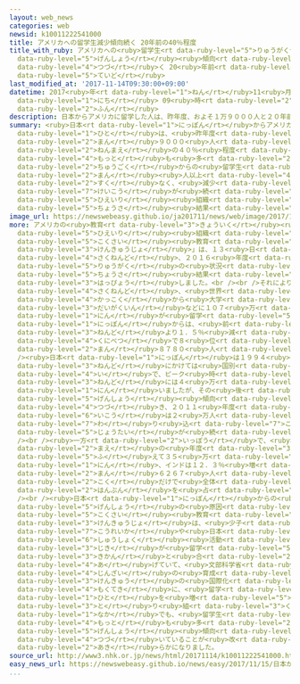```yaml
---
layout: web_news
categories: web
newsid: k10011222541000
title: アメリカへの留学生減少傾向続く 20年前の40％程度
title_with_ruby: アメリカへの<ruby>留学生<rt data-ruby-level="5">りゅうがくせい</rt></ruby><ruby>減少<rt
  data-ruby-level="5">げんしょう</rt></ruby><ruby>傾向<rt data-ruby-level="7">けいこう</rt></ruby><ruby>続<rt
  data-ruby-level="4">つづ</rt></ruby>く 20<ruby>年前<rt data-ruby-level="2">ねんまえ</rt></ruby>の40％<ruby>程度<rt
  data-ruby-level="5">ていど</rt></ruby>
last_modified_at: '2017-11-14T09:30:00+09:00'
datetime: 2017<ruby>年<rt data-ruby-level="1">ねん</rt></ruby>11<ruby>月<rt data-ruby-level="1">がつ</rt></ruby>14<ruby>日<rt
  data-ruby-level="1">にち</rt></ruby> 09<ruby>時<rt data-ruby-level="2">じ</rt></ruby>30<ruby>分<rt
  data-ruby-level="2">ふん</rt></ruby>
description: 日本からアメリカに留学した人は、昨年度、およそ１万９０００人と２０年前の４０％程度で、最も多い中国からの留学生より３３万人以上少なく、減少傾向が続いていることが、アメリカの非営利組織の調査結果でわかりました。
summary: <ruby>日本<rt data-ruby-level="1">にっぽん</rt></ruby>からアメリカに<ruby>留学<rt data-ruby-level="5">りゅうがく</rt></ruby>した<ruby>人<rt
  data-ruby-level="1">ひと</rt></ruby>は、<ruby>昨年度<rt data-ruby-level="4">さくねんど</rt></ruby>、およそ１<ruby>万<rt
  data-ruby-level="2">まん</rt></ruby>９０００<ruby>人<rt data-ruby-level="1">にん</rt></ruby>と２０<ruby>年前<rt
  data-ruby-level="2">ねんまえ</rt></ruby>の４０％<ruby>程度<rt data-ruby-level="5">ていど</rt></ruby>で、<ruby>最<rt
  data-ruby-level="4">もっと</rt></ruby>も<ruby>多<rt data-ruby-level="2">おお</rt></ruby>い<ruby>中国<rt
  data-ruby-level="2">ちゅうごく</rt></ruby>からの<ruby>留学生<rt data-ruby-level="5">りゅうがくせい</rt></ruby>より３３<ruby>万<rt
  data-ruby-level="2">まん</rt></ruby><ruby>人以上<rt data-ruby-level="4">にんいじょう</rt></ruby><ruby>少<rt
  data-ruby-level="2">すく</rt></ruby>なく、<ruby>減少<rt data-ruby-level="5">げんしょう</rt></ruby><ruby>傾向<rt
  data-ruby-level="7">けいこう</rt></ruby>が<ruby>続<rt data-ruby-level="4">つづ</rt></ruby>いていることが、アメリカの<ruby>非営利<rt
  data-ruby-level="5">ひえいり</rt></ruby><ruby>組織<rt data-ruby-level="5">そしき</rt></ruby>の<ruby>調査<rt
  data-ruby-level="5">ちょうさ</rt></ruby><ruby>結果<rt data-ruby-level="4">けっか</rt></ruby>でわかりました。
image_url: https://newswebeasy.github.io/ja201711/news/web/image/2017/11/14/K10011222541_1711140917_1711140920_01_02.jpg
more: アメリカの<ruby>教育<rt data-ruby-level="3">きょういく</rt></ruby><ruby>関連<rt data-ruby-level="4">かんれん</rt></ruby>の<ruby>非営利<rt
  data-ruby-level="5">ひえいり</rt></ruby><ruby>組織<rt data-ruby-level="5">そしき</rt></ruby>、「<ruby>国際<rt
  data-ruby-level="5">こくさい</rt></ruby><ruby>教育<rt data-ruby-level="3">きょういく</rt></ruby><ruby>研究所<rt
  data-ruby-level="3">けんきゅうじょ</rt></ruby>」は、１３<ruby>日<rt data-ruby-level="1">にち</rt></ruby>、<ruby>昨年度<rt
  data-ruby-level="4">さくねんど</rt></ruby>、２０１６<ruby>年度<rt data-ruby-level="3">ねんど</rt></ruby>のアメリカへの<ruby>留学<rt
  data-ruby-level="5">りゅうがく</rt></ruby>の<ruby>状況<rt data-ruby-level="7">じょうきょう</rt></ruby>などをまとめた<ruby>調査<rt
  data-ruby-level="5">ちょうさ</rt></ruby><ruby>結果<rt data-ruby-level="4">けっか</rt></ruby>を<ruby>発表<rt
  data-ruby-level="3">はっぴょう</rt></ruby>しました。<br /><br />それによりますと、アメリカには<ruby>昨年度<rt
  data-ruby-level="4">さくねんど</rt></ruby>、<ruby>世界<rt data-ruby-level="3">せかい</rt></ruby><ruby>各国<rt
  data-ruby-level="4">かっこく</rt></ruby>から<ruby>大学<rt data-ruby-level="1">だいがく</rt></ruby>や<ruby>大学院<rt
  data-ruby-level="3">だいがくいん</rt></ruby>などに１０７<ruby>万<rt data-ruby-level="2">まん</rt></ruby>８８２２<ruby>人<rt
  data-ruby-level="1">にん</rt></ruby>が<ruby>留学<rt data-ruby-level="5">りゅうがく</rt></ruby>していて、このうち、<ruby>日本<rt
  data-ruby-level="1">にっぽん</rt></ruby>からは、<ruby>前<rt data-ruby-level="2">まえ</rt></ruby>の<ruby>年度<rt
  data-ruby-level="3">ねんど</rt></ruby>より１．５％<ruby>減<rt data-ruby-level="5">へ</rt></ruby>って<ruby>国別<rt
  data-ruby-level="4">くにべつ</rt></ruby>で８<ruby>位<rt data-ruby-level="4">い</rt></ruby>の１<ruby>万<rt
  data-ruby-level="2">まん</rt></ruby>８７８０<ruby>人<rt data-ruby-level="1">にん</rt></ruby>でした。<br
  /><ruby>日本<rt data-ruby-level="1">にっぽん</rt></ruby>は１９９４<ruby>年度<rt data-ruby-level="3">ねんど</rt></ruby>から１９９７<ruby>年度<rt
  data-ruby-level="3">ねんど</rt></ruby>にかけては<ruby>国別<rt data-ruby-level="4">くにべつ</rt></ruby>で１<ruby>位<rt
  data-ruby-level="4">い</rt></ruby>で、ピーク<ruby>時<rt data-ruby-level="2">じ</rt></ruby>の１９９７<ruby>年度<rt
  data-ruby-level="3">ねんど</rt></ruby>には４<ruby>万<rt data-ruby-level="2">まん</rt></ruby>７０７３<ruby>人<rt
  data-ruby-level="1">にん</rt></ruby>いましたが、その<ruby>後<rt data-ruby-level="2">ご</rt></ruby>、<ruby>減少<rt
  data-ruby-level="5">げんしょう</rt></ruby><ruby>傾向<rt data-ruby-level="7">けいこう</rt></ruby>が<ruby>続<rt
  data-ruby-level="4">つづ</rt></ruby>き、２０１１<ruby>年度<rt data-ruby-level="3">ねんど</rt></ruby><ruby>以降<rt
  data-ruby-level="6">いこう</rt></ruby>は２<ruby>万人<rt data-ruby-level="2">まんにん</rt></ruby>を<ruby>割<rt
  data-ruby-level="7">わ</rt></ruby>り<ruby>込<rt data-ruby-level="7">こ</rt></ruby>む<ruby>状態<rt
  data-ruby-level="5">じょうたい</rt></ruby>が<ruby>続<rt data-ruby-level="4">つづ</rt></ruby>いています。<br
  /><br /><ruby>一方<rt data-ruby-level="2">いっぽう</rt></ruby>で、<ruby>中国<rt data-ruby-level="2">ちゅうごく</rt></ruby>は<ruby>前<rt
  data-ruby-level="2">まえ</rt></ruby>の<ruby>年度<rt data-ruby-level="3">ねんど</rt></ruby>より６．８％<ruby>増<rt
  data-ruby-level="5">ふ</rt></ruby>えて３５<ruby>万<rt data-ruby-level="2">まん</rt></ruby>７５５<ruby>人<rt
  data-ruby-level="1">にん</rt></ruby>、インドは１２．３％<ruby>増<rt data-ruby-level="5">ふ</rt></ruby>えて１８<ruby>万<rt
  data-ruby-level="2">まん</rt></ruby>６２６７<ruby>人<rt data-ruby-level="1">にん</rt></ruby>と、この２か<ruby>国<rt
  data-ruby-level="2">こく</rt></ruby>だけで<ruby>全体<rt data-ruby-level="3">ぜんたい</rt></ruby>の<ruby>半分<rt
  data-ruby-level="2">はんぶん</rt></ruby>を<ruby>占<rt data-ruby-level="7">し</rt></ruby>めています。<br
  /><br /><ruby>日本<rt data-ruby-level="1">にっぽん</rt></ruby>からの<ruby>留学生<rt data-ruby-level="5">りゅうがくせい</rt></ruby>の<ruby>減少<rt
  data-ruby-level="5">げんしょう</rt></ruby>の<ruby>原因<rt data-ruby-level="5">げんいん</rt></ruby>について<ruby>国際<rt
  data-ruby-level="5">こくさい</rt></ruby><ruby>教育<rt data-ruby-level="3">きょういく</rt></ruby><ruby>研究所<rt
  data-ruby-level="3">けんきゅうじょ</rt></ruby>は、<ruby>少子<rt data-ruby-level="2">しょうし</rt></ruby><ruby>高齢化<rt
  data-ruby-level="7">こうれいか</rt></ruby>や<ruby>日本<rt data-ruby-level="1">にっぽん</rt></ruby>の<ruby>就職<rt
  data-ruby-level="6">しゅうしょく</rt></ruby><ruby>活動<rt data-ruby-level="3">かつどう</rt></ruby>の<ruby>時期<rt
  data-ruby-level="3">じき</rt></ruby>が<ruby>留学<rt data-ruby-level="5">りゅうがく</rt></ruby>の<ruby>期間<rt
  data-ruby-level="3">きかん</rt></ruby>と<ruby>合<rt data-ruby-level="2">あ</rt></ruby>わないことなどを<ruby>挙<rt
  data-ruby-level="4">あ</rt></ruby>げていて、<ruby>文部科学省<rt data-ruby-level="4">もんぶかがくしょう</rt></ruby>がグローバル<ruby>人材<rt
  data-ruby-level="4">じんざい</rt></ruby>の<ruby>育成<rt data-ruby-level="4">いくせい</rt></ruby>や<ruby>研究<rt
  data-ruby-level="3">けんきゅう</rt></ruby>の<ruby>国際化<rt data-ruby-level="5">こくさいか</rt></ruby>などを<ruby>目的<rt
  data-ruby-level="4">もくてき</rt></ruby>に、<ruby>留学<rt data-ruby-level="5">りゅうがく</rt></ruby>する<ruby>人<rt
  data-ruby-level="1">ひと</rt></ruby>を<ruby>増<rt data-ruby-level="5">ふ</rt></ruby>やそうと<ruby>取<rt
  data-ruby-level="3">と</rt></ruby>り<ruby>組<rt data-ruby-level="3">く</rt></ruby>む<ruby>中<rt
  data-ruby-level="1">なか</rt></ruby>でも、<ruby>留学生<rt data-ruby-level="5">りゅうがくせい</rt></ruby>が<ruby>最<rt
  data-ruby-level="4">もっと</rt></ruby>も<ruby>多<rt data-ruby-level="2">おお</rt></ruby>いアメリカで<ruby>減少<rt
  data-ruby-level="5">げんしょう</rt></ruby><ruby>傾向<rt data-ruby-level="7">けいこう</rt></ruby>が<ruby>続<rt
  data-ruby-level="4">つづ</rt></ruby>いていることが<ruby>改<rt data-ruby-level="4">あらた</rt></ruby>めて<ruby>明<rt
  data-ruby-level="2">あき</rt></ruby>らかになりました。
source_url: http://www3.nhk.or.jp/news/html/20171114/k10011222541000.html
easy_news_url: https://newswebeasy.github.io/news/easy/2017/11/15/日本からアメリカに留学した人の数は20年前の半分以下
...
```

